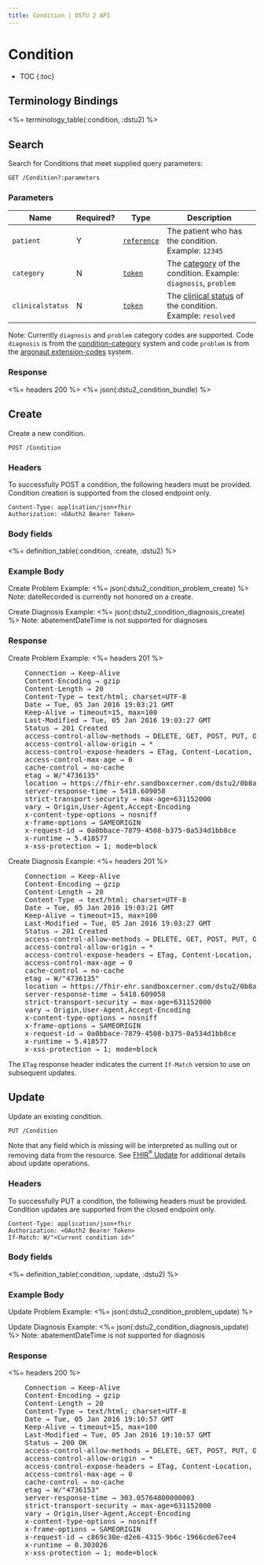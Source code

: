 ```yaml
---
title: Condition | DSTU 2 API
---
```


# Condition

* TOC
{:toc}

## Terminology Bindings

<%= terminology_table(:condition, :dstu2) %>

## Search

Search for Conditions that meet supplied query parameters:

    GET /Condition?:parameters

### Parameters

 Name             | Required? | Type          | Description
------------------|-----------|---------------|------------------------------------------------------------------
 `patient`        | Y         | [`reference`] | The patient who has the condition. Example: `12345`
 `category`       | N         | [`token`]     | The [category] of the condition. Example: `diagnosis`, `problem`
 `clinicalstatus` | N         | [`token`]     | The [clinical status] of the condition. Example: `resolved`

Note: Currently `diagnosis` and `problem` category codes are supported. Code `diagnosis` is from the [condition-category] system and code `problem` is from the [argonaut extension-codes] system.

### Response

<%= headers 200 %>
<%= json(:dstu2_condition_bundle) %>

## Create

Create a new condition.

    POST /Condition

### Headers

To successfully POST a condition, the following headers must be provided. Condition creation is supported from the closed endpoint only.

    Content-Type: application/json+fhir
    Authorization: <OAuth2 Bearer Token>

### Body fields

<%= definition_table(:condition, :create, :dstu2) %>

### Example Body

Create Problem Example:
<%= json(:dstu2_condition_problem_create) %>
Note: dateRecorded is currently not honored on a create.

Create Diagnosis Example:
<%= json(:dstu2_condition_diagnosis_create) %>
Note: abatementDateTime is not supported for diagnoses

### Response

Create Problem Example:
<%= headers 201 %>
<pre class="terminal">
    Connection → Keep-Alive
    Content-Encoding → gzip
    Content-Length → 20
    Content-Type → text/html; charset=UTF-8
    Date → Tue, 05 Jan 2016 19:03:21 GMT
    Keep-Alive → timeout=15, max=100
    Last-Modified → Tue, 05 Jan 2016 19:03:27 GMT
    Status → 201 Created
    access-control-allow-methods → DELETE, GET, POST, PUT, OPTIONS, HEAD
    access-control-allow-origin → *
    access-control-expose-headers → ETag, Content-Location, Location, X-Request-Id, WWW-Authenticate, Date
    access-control-max-age → 0
    cache-control → no-cache
    etag → W/"4736135"
    location → https://fhir-ehr.sandboxcerner.com/dstu2/0b8a0111-e8e6-4c26-a91c-5069cbc6b1ca/Condition/p4736135
    server-response-time → 5418.609058
    strict-transport-security → max-age=631152000
    vary → Origin,User-Agent,Accept-Encoding
    x-content-type-options → nosniff
    x-frame-options → SAMEORIGIN
    x-request-id → 0a0bbace-7879-4508-b375-0a534d1bb8ce
    x-runtime → 5.418577
    x-xss-protection → 1; mode=block
</pre>

Create Diagnosis Example:
<%= headers 201 %>
<pre class="terminal">
    Connection → Keep-Alive
    Content-Encoding → gzip
    Content-Length → 20
    Content-Type → text/html; charset=UTF-8
    Date → Tue, 05 Jan 2016 19:03:21 GMT
    Keep-Alive → timeout=15, max=100
    Last-Modified → Tue, 05 Jan 2016 19:03:27 GMT
    Status → 201 Created
    access-control-allow-methods → DELETE, GET, POST, PUT, OPTIONS, HEAD
    access-control-allow-origin → *
    access-control-expose-headers → ETag, Content-Location, Location, X-Request-Id, WWW-Authenticate, Date
    access-control-max-age → 0
    cache-control → no-cache
    etag → W/"4736135"
    location → https://fhir-ehr.sandboxcerner.com/dstu2/0b8a0111-e8e6-4c26-a91c-5069cbc6b1ca/Condition/d21591615
    server-response-time → 5418.609058
    strict-transport-security → max-age=631152000
    vary → Origin,User-Agent,Accept-Encoding
    x-content-type-options → nosniff
    x-frame-options → SAMEORIGIN
    x-request-id → 0a0bbace-7879-4508-b375-0a534d1bb8ce
    x-runtime → 5.418577
    x-xss-protection → 1; mode=block
</pre>

The `ETag` response header indicates the current `If-Match` version to use on subsequent updates.

## Update

Update an existing condition.

    PUT /Condition

Note that any field which is missing will be interpreted as nulling out or removing data from the resource. See [FHIR<sup>®</sup> Update] for additional details about update operations.

### Headers

To successfully PUT a condition, the following headers must be provided. Condition updates are supported from the closed endpoint only.

    Content-Type: application/json+fhir
    Authorization: <OAuth2 Bearer Token>
    If-Match: W/"<Current condition id>"

### Body fields

<%= definition_table(:condition, :update, :dstu2) %>

### Example Body

Update Problem Example:
<%= json(:dstu2_condition_problem_update) %>

Update Diagnosis Example:
<%= json(:dstu2_condition_diagnosis_update) %>
Note: abatementDateTime is not supported for diagnosis

### Response

<%= headers 200 %>
<pre class="terminal">
    Connection → Keep-Alive
    Content-Encoding → gzip
    Content-Length → 20
    Content-Type → text/html; charset=UTF-8
    Date → Tue, 05 Jan 2016 19:10:57 GMT
    Keep-Alive → timeout=15, max=100
    Last-Modified → Tue, 05 Jan 2016 19:10:57 GMT
    Status → 200 OK
    access-control-allow-methods → DELETE, GET, POST, PUT, OPTIONS, HEAD
    access-control-allow-origin → *
    access-control-expose-headers → ETag, Content-Location, Location, X-Request-Id, WWW-Authenticate, Date
    access-control-max-age → 0
    cache-control → no-cache
    etag → W/"4736153"
    server-response-time → 303.05764800000003
    strict-transport-security → max-age=631152000
    vary → Origin,User-Agent,Accept-Encoding
    x-content-type-options → nosniff
    x-frame-options → SAMEORIGIN
    x-request-id → c869c30e-d2e6-4315-9b6c-1966cde67ee4
    x-runtime → 0.303026
    x-xss-protection → 1; mode=block
</pre>

[`reference`]: http://hl7.org/fhir/DSTU2/search.html#reference
[`token`]: http://hl7.org/fhir/DSTU2/search.html#token
[category]: http://hl7.org/fhir/DSTU2/valueset-condition-category.html
[clinical status]: http://hl7.org/fhir/DSTU2/valueset-condition-clinical.html
[condition-category]: http://hl7.org/fhir/condition-category
[argonaut extension-codes]: http://argonaut.hl7.org/extension-codes
[FHIR<sup>®</sup> Update]: http://hl7.org/fhir/DSTU2/http.html#update
